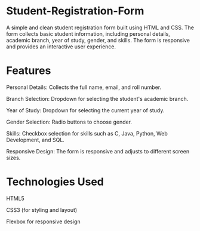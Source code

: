 ﻿# Student-Registration-Form

A simple and clean student registration form built using HTML and CSS. The form collects basic student information, including personal details, academic branch, year of study, gender, and skills. The form is responsive and provides an interactive user experience.

# Features

Personal Details: Collects the full name, email, and roll number.

Branch Selection: Dropdown for selecting the student's academic branch.

Year of Study: Dropdown for selecting the current year of study.

Gender Selection: Radio buttons to choose gender.

Skills: Checkbox selection for skills such as C, Java, Python, Web Development, and SQL.

Responsive Design: The form is responsive and adjusts to different screen sizes.

# Technologies Used

HTML5

CSS3 (for styling and layout)

Flexbox for responsive design

